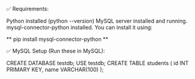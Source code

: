 
✅ Requirements: 

Python installed (python --version)
MySQL server installed and running.
mysql-connector-python installed. You can install it using:

**  pip install mysql-connector-python  **


✅ MySQL Setup (Run these in MySQL):

CREATE DATABASE testdb;
USE testdb;
CREATE TABLE students (
    id INT PRIMARY KEY,
    name VARCHAR(100)
);
